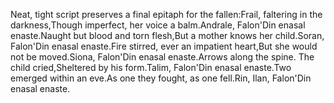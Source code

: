 Neat, tight script preserves a final epitaph for the fallen:Frail, faltering in the darkness,Though imperfect, her voice a balm.Andrale, Falon'Din enasal enaste.Naught but blood and torn flesh,But a mother knows her child.Soran, Falon'Din enasal enaste.Fire stirred, ever an impatient heart,But she would not be moved.Siona, Falon'Din enasal enaste.Arrows along the spine. The child cried,Sheltered by his form.Talim, Falon'Din enasal enaste.Two emerged within an eve.As one they fought, as one fell.Rin, Ilan, Falon'Din enasal enaste.